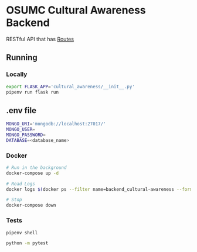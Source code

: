 # OSUMC Cultural Awareness Backend

RESTful API that has [Routes](https://docs.google.com/spreadsheets/d/19zLqvcoFI7Jm_y6nPPgcRmaBuPEkDKtgeiyozekbMoU/edit?usp=sharing)

## Running

### Locally

```sh
export FLASK_APP='cultural_awareness/__init__.py'
pipenv run flask run
```

## .env file

```sh
MONGO_URI='mongodb://localhost:27017/'
MONGO_USER=
MONGO_PASSWORD=
DATABASE=<database_name>
```

### Docker

```sh
# Run in the background
docker-compose up -d

# Read Logs
docker logs $(docker ps --filter name=backend_cultural-awareness --format "{{.ID}}")

# Stop
docker-compose down
```

### Tests

```sh
pipenv shell

python -m pytest
```
